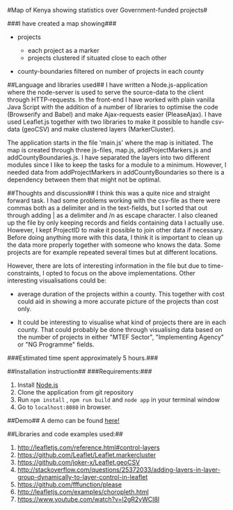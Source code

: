 #Map of Kenya showing statistics over Government-funded projects#

###I have created a map showing###
* projects
    * each project as a marker
    * projects clustered if situated close to each other
    
* county-boundaries filtered on number of projects in each county
    
##Language and libraries used##
I have written a Node.js-application where the node-server is used to serve the source-data to the client through
HTTP-requests. In the front-end I have worked with plain vanilla Java Script with the addition of a number of libraries
to optimise the code (Browserify and Babel) and make Ajax-requests easier (PleaseAjax). I have used Leaflet.js together with two libraries
 to make it possible to handle csv-data (geoCSV) and make clustered layers (MarkerCluster).

The application starts in the file 'main.js' where the map is initiated. The map is created through three js-files, map.js, addProjectMarkers.js
and addCountyBoundaries.js. I have separated the layers into two different modules since I like to keep the tasks for a module to a minimum. 
However, I needed data from addProjectMarkers in addCountyBoundaries so there is a dependency between them that might not be optimal.


##Thoughts and discussion##
I think this was a quite nice and straight forward task. I had some problems working with the csv-file as there were commas both as a 
delimiter and in the text-fields, but I sorted that out through adding | as a delimiter and /n as escape character. I also cleaned up the 
 file by only keeping records and fields containing data I actually use. However, I kept ProjectID to make it possible to join other data if 
 necessary. Before doing anything more with this data, I think it is important to clean up the data more properly together with someone
 who knows the data. Some projects are for example repeated several times but at different locations. 
 
However, there are lots of interesting information in the file but due to time-constraints, I opted to focus on the above implementations. Other interesting 
 visualisations could be:
 
 * average duration of the projects within a county. This together with cost could aid in showing a more accurate picture of the projects than cost only.
          
 * It could be interesting to visualise what kind of projects there are in each county. That could probably be done through visualising 
      data based on the number of projects in either "MTEF Sector", "Implementing Agency" or "NG Programme" fields.


###Estimated time spent approximately 5 hours.###

##Installation instruction##
###Requirements:###
1. Install <a href="https://nodejs.org">Node.js</a>
2. Clone the application from git repository
3. Run ```npm install``` , ```npm run build``` and  ```node app``` in your terminal window
5. Go to ```localhost:8080``` in browser.

##Demo##
A demo can be found <a href="http://178.62.207.109:8080">here!</a> 

##Libraries and code examples used:##
1. http://leafletjs.com/reference.html#control-layers
2. https://github.com/Leaflet/Leaflet.markercluster
3. https://github.com/joker-x/Leaflet.geoCSV
4. http://stackoverflow.com/questions/25372033/adding-layers-in-layer-group-dynamically-to-layer-control-in-leaflet
5. https://github.com/fffunction/please
6. http://leafletjs.com/examples/choropleth.html
7. https://www.youtube.com/watch?v=l2gR2yWCl8I
